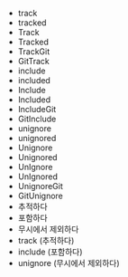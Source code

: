 - track
- tracked
- Track
- Tracked
- TrackGit
- GitTrack
- include
- included
- Include
- Included
- IncludeGit
- GitInclude
- unignore
- unignored
- Unignore
- Unignored
- UnIgnore
- UnIgnored
- UnignoreGit
- GitUnignore
- 추적하다
- 포함하다
- 무시에서 제외하다
- track (추적하다)
- include (포함하다)
- unignore (무시에서 제외하다) 